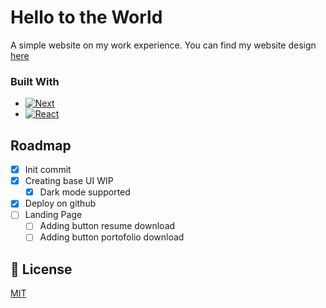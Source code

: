 <a name="readme-top"></a>
# Hello to the World

A simple website on my work experience. You can find my website design [here](https://www.figma.com/file/OnQMiDeaBxSQjkiQWNpYcq/My-Hello-World-Website?node-id=20%3A2&t=APvZLI36oWtBy2mE-1) 

### Built With

* [![Next][Next.js]][Next-url]
* [![React][React.js]][React-url]

<!-- ROADMAP -->
## Roadmap

- [x] Init commit
- [x] Creating base UI WIP
    - [x] Dark mode supported
- [x] Deploy on github
- [ ] Landing Page
    - [ ] Adding button resume download
    - [ ] Adding button portofolio download

## 📝 License

[MIT](https://choosealicense.com/licenses/mit/)


<!-- MARKDOWN LINKS & IMAGES -->
<!-- https://www.markdownguide.org/basic-syntax/#reference-style-links -->
[Next.js]: https://img.shields.io/badge/next.js-000000?style=for-the-badge&logo=nextdotjs&logoColor=white
[Next-url]: https://nextjs.org/
[React.js]: https://img.shields.io/badge/React-20232A?style=for-the-badge&logo=react&logoColor=61DAFB
[React-url]: https://reactjs.org/
